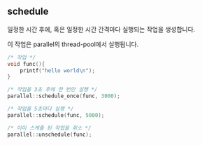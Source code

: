 schedule
----

일정한 시간 후에, 혹은 일정한 시간 간격마다 실행되는 작업을 생성합니다.

이 작업은 parallel의 thread-pool에서 실행됩니다.

```C++
/* 작업 */
void func(){
    printf("hello world\n");
}

/* 작업을 3초 후에 한 번만 실행 */
parallel::schedule_once(func, 3000);

/* 작업을 5초마다 실행 */
parallel::schedule(func, 5000);

/* 이미 스케쥴 된 작업을 취소 */
parallel::unschedule(func);
```
